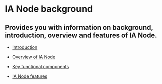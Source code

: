 # IA Node background
## Provides you with information on background, introduction, overview and features of IA Node.
-	[Introduction](https://github.com/National-Digital-Twin/integration-architecture-documentation/blob/main/DeveloperDocumentation/IANode/IANode.md#ianode)

- [Overview of IA Node](https://github.com/National-Digital-Twin/integration-architecture-documentation/blob/main/DeveloperDocumentation/IntegrationArchitecture.md#integration-architecture) 

- [Key functional components](https://github.com/National-Digital-Twin/integration-architecture-documentation/blob/main/DeveloperDocumentation/IANode/Components.md#key-functional-components-of-an-ia-node) 

- [IA Node features](https://github.com/National-Digital-Twin/integration-architecture-documentation/blob/main/DeveloperDocumentation/IANode/Features.md#ianode-features)
